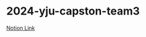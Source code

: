 # 2024-yju-capston-team3
[Notion Link](https://yuminn-k.notion.site/Notion-25484dca19294ff8ba2ffc24e5548e8c?pvs=4)
